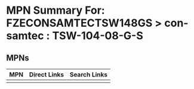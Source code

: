



# MPN Summary For: FZECONSAMTECTSW148GS > con-samtec : TSW-104-08-G-S

## MPNs
  

|MPN|Direct Links|Search Links|
| :--- | :--- | :--- |
||||
